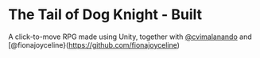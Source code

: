 # The Tail of Dog Knight - Built

A click-to-move RPG made using Unity, together with [@cvimalanando](https://github.com/cvimalanando) and  [@fionajoyceline}(https://github.com/fionajoyceline)
